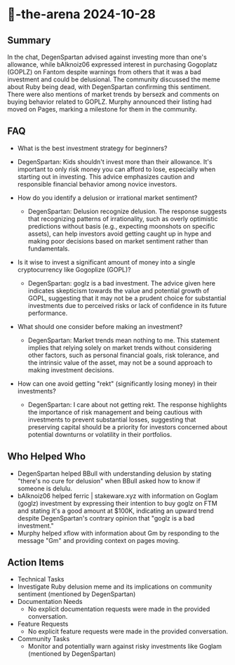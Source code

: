 # 🤖-the-arena 2024-10-28

## Summary

In the chat, DegenSpartan advised against investing more than one's allowance, while bAIknoiz06 expressed interest in
purchasing Gogoplatz (GOPLZ) on Fantom despite warnings from others that it was a bad investment and could be
delusional. The community discussed the meme about Ruby being dead, with DegenSpartan confirming this sentiment. There
were also mentions of market trends by bersezk and comments on buying behavior related to GOPLZ. Murphy announced their
listing had moved on Pages, marking a milestone for them in the community.

## FAQ

- What is the best investment strategy for beginners?
- DegenSpartan: Kids shouldn't invest more than their allowance. It's important to only risk money you can afford to
  lose, especially when starting out in investing. This advice emphasizes caution and responsible financial behavior
  among novice investors.

- How do you identify a delusion or irrational market sentiment?

    - DegenSpartan: Delusion recognize delusion. The response suggests that recognizing patterns of irrationality, such
      as overly optimistic predictions without basis (e.g., expecting moonshots on specific assets), can help investors
      avoid getting caught up in hype and making poor decisions based on market sentiment rather than fundamentals.

- Is it wise to invest a significant amount of money into a single cryptocurrency like Gogoplize (GOPL)?

    - DegenSpartan: goglz is a bad investment. The advice given here indicates skepticism towards the value and
      potential growth of GOPL, suggesting that it may not be a prudent choice for substantial investments due to
      perceived risks or lack of confidence in its future performance.

- What should one consider before making an investment?

    - DegenSpartan: Market trends mean nothing to me. This statement implies that relying solely on market trends
      without considering other factors, such as personal financial goals, risk tolerance, and the intrinsic value of
      the asset, may not be a sound approach to making investment decisions.

- How can one avoid getting "rekt" (significantly losing money) in their investments?
    - DegenSpartan: I care about not getting rekt. The response highlights the importance of risk management and being
      cautious with investments to prevent substantial losses, suggesting that preserving capital should be a priority
      for investors concerned about potential downturns or volatility in their portfolios.

## Who Helped Who

- DegenSpartan helped BBull with understanding delusion by stating "there's no cure for delusion" when BBull asked how
  to know if someone is delulu.
- bAIknoiz06 helped ferric | stakeware.xyz with information on Goglam (goglz) investment by expressing their intention to buy goglz on FTM and stating it's a good amount at $100K, indicating an upward trend despite DegenSpartan's contrary opinion that "goglz is a bad investment."
- Murphy helped xflow with information about Gm by responding to the message "Gm" and providing context on pages moving.

## Action Items

- Technical Tasks
- Investigate Ruby delusion meme and its implications on community sentiment (mentioned by DegenSpartan)
- Documentation Needs
    - No explicit documentation requests were made in the provided conversation.
- Feature Requests
    - No explicit feature requests were made in the provided conversation.
- Community Tasks
    - Monitor and potentially warn against risky investments like Goglam (mentioned by DegenSpartan)
